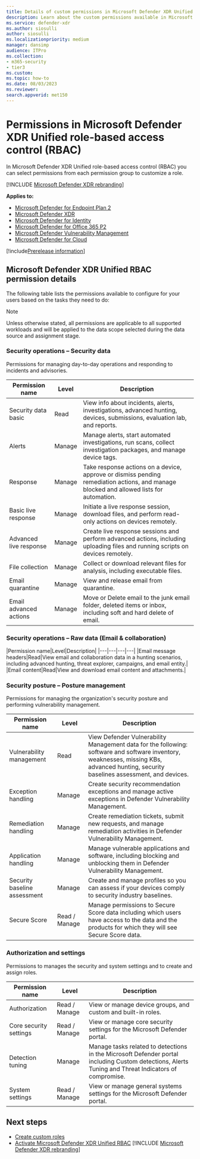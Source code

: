 ```yaml
---
title: Details of custom permissions in Microsoft Defender XDR Unified role-based access control (RBAC)
description: Learn about the custom permissions available in Microsoft Defender XDR Security role-based access control (RBAC)
ms.service: defender-xdr
ms.author: siosulli
author: siosulli
ms.localizationpriority: medium
manager: dansimp
audience: ITPro
ms.collection:
- m365-security
- tier3
ms.custom:
ms.topic: how-to
ms.date: 08/03/2023
ms.reviewer:
search.appverid: met150
---
```


# Permissions in Microsoft Defender XDR Unified role-based access control (RBAC)

In Microsoft Defender XDR Unified role-based access control (RBAC) you can select permissions from each permission group to customize a role.

[!INCLUDE [Microsoft Defender XDR rebranding](../../includes/microsoft-defender.md)]

**Applies to:**

- [Microsoft Defender for Endpoint Plan 2](https://go.microsoft.com/fwlink/?linkid=2154037)
- [Microsoft Defender XDR](https://go.microsoft.com/fwlink/?linkid=2118804)
- [Microsoft Defender for Identity](https://go.microsoft.com/fwlink/?LinkID=2198108)
- [Microsoft Defender for Office 365 P2](https://go.microsoft.com/fwlink/?LinkID=2158212)
- [Microsoft Defender Vulnerability Management](https://go.microsoft.com/fwlink/?linkid=2229011)
- [Microsoft Defender for Cloud](/azure/defender-for-cloud/defender-for-cloud-introduction)


[!include[Prerelease information](../../includes/prerelease.md)]

<a name='microsoft-365-defender-unified-rbac-permission-details'></a>

## Microsoft Defender XDR Unified RBAC permission details

The following table lists the permissions available to configure for your users based on the tasks they need to do:

> [!NOTE]
> Unless otherwise stated, all permissions are applicable to all supported workloads and will be applied to the data scope selected during the data source and assignment stage.

### Security operations – Security data

Permissions for managing day-to-day operations and responding to incidents and advisories.

|Permission name|Level|Description|
|---|---|---|
|Security data basic|Read|View info about incidents, alerts, investigations, advanced hunting, devices, submissions, evaluation lab, and reports.|
|Alerts|Manage|Manage alerts, start automated investigations, run scans, collect investigation packages, and manage device tags.|
|Response|Manage|Take response actions on a device, approve or dismiss pending remediation actions, and manage blocked and allowed lists for automation.|
|Basic live response|Manage|Initiate a live response session, download files, and perform read-only actions on devices remotely.|
|Advanced live response|Manage|Create live response sessions and perform advanced actions, including uploading files and running scripts on devices remotely.|
|File collection|Manage|Collect or download relevant files for analysis, including executable files.|
|Email quarantine|Manage|View and release email from quarantine.|
|Email advanced actions|Manage|Move or Delete email to the junk email folder, deleted items or inbox, including soft and hard delete of email.|

### Security operations – Raw data (Email & collaboration)

|Permission name|Level|Description|
|---|---|---|---|
|Email message headers|Read|View email and collaboration data in a hunting scenarios, including advanced hunting, threat explorer, campaigns, and email entity.|
|Email content|Read|View and download email content and attachments.|

### Security posture – Posture management

Permissions for managing the organization's security posture and performing vulnerability management.

|Permission name|Level|Description|
|---|---|---|
|Vulnerability management|Read|View Defender Vulnerability Management data for the following: software and software inventory, weaknesses, missing KBs, advanced hunting, security baselines assessment, and devices.|
|Exception handling|Manage|Create security recommendation exceptions and manage active exceptions in Defender Vulnerability Management.|
|Remediation handling|Manage|Create remediation tickets, submit new requests, and manage remediation activities in Defender Vulnerability Management.|
|Application handling|Manage|Manage vulnerable applications and software, including blocking and unblocking them in Defender Vulnerability Management.|
|Security baseline assessment|Manage|Create and manage profiles so you can assess if your devices comply to security industry baselines.|
|Secure Score|Read / Manage|Manage permissions to Secure Score data including which users have access to the data and the products for which they will see Secure Score data.|

### Authorization and settings

Permissions to manages the security and system settings and to create and assign roles.

|Permission name|Level|Description|
|---|---|---|
|Authorization|Read / Manage|View or manage device groups, and custom and built-in roles.|
|Core security settings|Read / Manage|View or manage core security settings for the Microsoft Defender portal.|
|Detection tuning| Manage |Manage tasks related to detections in the Microsoft Defender portal including Custom detections, Alerts Tuning and Threat Indicators of compromise.|
|System settings|Read / Manage|View or manage general systems settings for the Microsoft Defender portal.|

## Next steps

- [Create custom roles](create-custom-rbac-roles.md)
- [Activate Microsoft Defender XDR Unified RBAC](activate-defender-rbac.md)
[!INCLUDE [Microsoft Defender XDR rebranding](../../includes/defender-m3d-techcommunity.md)]
